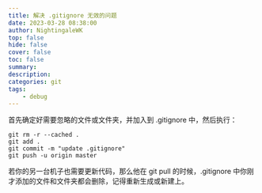 ```yaml
---
title: 解决 .gitignore 无效的问题
date: 2023-03-28 08:38:00
author: NightingaleWK
top: false
hide: false
cover: false
toc: false
summary: 
description: 
categories: git
tags:
    - debug
---
```

首先确定好需要忽略的文件或文件夹，并加入到 .gitignore 中，然后执行：
```
git rm -r --cached .
git add .
git commit -m "update .gitignore"
git push -u origin master
```
若你的另一台机子也需要更新代码，那么他在 git pull 的时候，.gitignore 中你刚才添加的文件和文件夹都会删除，记得重新生成或新建上。